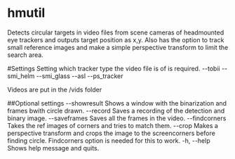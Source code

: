hmutil
======

Detects circular targets in video files from scene cameras of headmounted eye trackers and outputs target position as x,y.
Also has the option to track small reference images and make a simple perspective transform to limit the search area.

#Settings
Setting which tracker type the video file is of is required.
--tobii 
--smi_helm 
--smi_glass 
--asl 
--ps_tracker

Videos are put in the /vids folder

##Optional settings
--showresult 
Shows a window with the binarization and frames bwith circle drawn.
--record
Saves a recording of the detection and binary image.
--saveframes 
Saves all the frames in the video.
--findcorners 
Takes the ref images of corners and tries to match them.
--crop 
Makes a perspective transform and crops the image to the screencorners before finding circle. Findcorners option is needed for this to work.
-h, --help
Shows help message and quits.